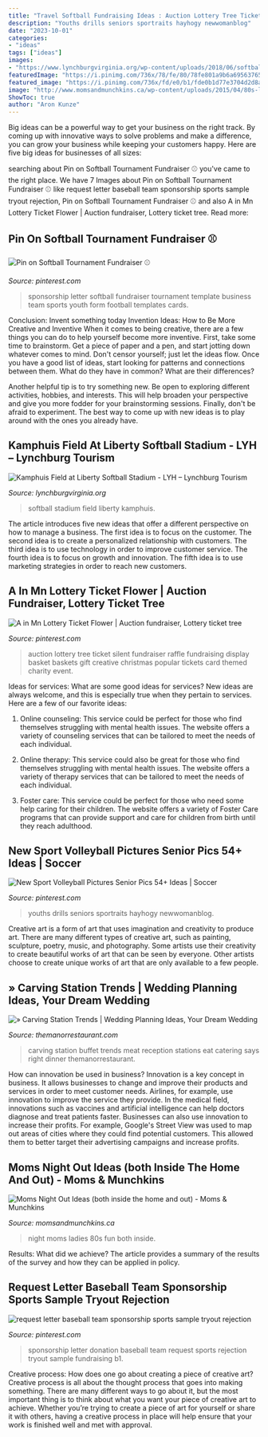```yaml
---
title: "Travel Softball Fundraising Ideas : Auction Lottery Tree Ticket Silent Fundraiser Raffle Fundraising Display Basket Baskets Gift Creative Christmas Popular Tickets Card Themed Charity Event"
description: "Youths drills seniors sportraits hayhogy newwomanblog"
date: "2023-10-01"
categories:
- "ideas"
tags: ["ideas"]
images:
- "https://www.lynchburgvirginia.org/wp-content/uploads/2018/06/softball-action-stadiumnew1.jpg_1200-1024x489.jpg)"
featuredImage: "https://i.pinimg.com/736x/78/fe/80/78fe801a9b6a695637658f1f104cbf01.jpg"
featured_image: "https://i.pinimg.com/736x/fd/e0/b1/fde0b1d77e3704d2d8a1a632bad1aa6e.jpg"
image: "http://www.momsandmunchkins.ca/wp-content/uploads/2015/04/80s-ladies-night-6.jpg"
ShowToc: true
author: "Aron Kunze"
---
```



Big ideas can be a powerful way to get your business on the right track. By coming up with innovative ways to solve problems and make a difference, you can grow your business while keeping your customers happy. Here are five big ideas for businesses of all sizes: 

	

		
searching about Pin on Softball Tournament Fundraiser ⚾️ you've came to the right place. We have 7 Images about Pin on Softball Tournament Fundraiser ⚾️ like request letter baseball team sponsorship sports sample tryout rejection, Pin on Softball Tournament Fundraiser ⚾️ and also A in Mn Lottery Ticket Flower | Auction fundraiser, Lottery ticket tree. Read more:
		
    
## Pin On Softball Tournament Fundraiser ⚾️

<img loading=lazy src="https://i.pinimg.com/736x/57/64/af/5764affec130f910afa55072807535f2.jpg" onerror="this.onerror=null;this.src='https://tse4.mm.bing.net/th?id=OIP.HldgTP7NYsezTQ7OjQHbaAHaKr&amp;pid=15.1';" alt="Pin on Softball Tournament Fundraiser ⚾️">

_Source: pinterest.com_

>sponsorship letter softball fundraiser tournament template business team sports youth form football templates cards. 

	

Conclusion: Invent something today
Invention Ideas: How to Be More Creative and Inventive
When it comes to being creative, there are a few things you can do to help yourself become more inventive. First, take some time to brainstorm. Get a piece of paper and a pen, and start jotting down whatever comes to mind. Don't censor yourself; just let the ideas flow. Once you have a good list of ideas, start looking for patterns and connections between them. What do they have in common? What are their differences?

Another helpful tip is to try something new. Be open to exploring different activities, hobbies, and interests. This will help broaden your perspective and give you more fodder for your brainstorming sessions. Finally, don't be afraid to experiment. The best way to come up with new ideas is to play around with the ones you already have.

    
## Kamphuis Field At Liberty Softball Stadium - LYH – Lynchburg Tourism

<img loading=lazy src="https://www.lynchburgvirginia.org/wp-content/uploads/2018/06/softball-action-stadiumnew1.jpg_1200-1024x489.jpg)" onerror="this.onerror=null;this.src='https://tse1.mm.bing.net/th?id=OIP.wTMFBcerJYaWvNRDA2r4tAHaDi&amp;pid=15.1';" alt="Kamphuis Field at Liberty Softball Stadium - LYH – Lynchburg Tourism">

_Source: lynchburgvirginia.org_

>softball stadium field liberty kamphuis. 

	

The article introduces five new ideas that offer a different perspective on how to manage a business. The first idea is to focus on the customer. The second idea is to create a personalized relationship with customers. The third idea is to use technology in order to improve customer service. The fourth idea is to focus on growth and innovation. The fifth idea is to use marketing strategies in order to reach new customers.

    
## A In Mn Lottery Ticket Flower | Auction Fundraiser, Lottery Ticket Tree

<img loading=lazy src="https://i.pinimg.com/originals/3b/43/55/3b4355c07c772db5c23175f5b4ca110f.jpg" onerror="this.onerror=null;this.src='https://tse4.mm.bing.net/th?id=OIP.AMoePSYjUBGj0dgCGEKyLgHaM3&amp;pid=15.1';" alt="A in Mn Lottery Ticket Flower | Auction fundraiser, Lottery ticket tree">

_Source: pinterest.com_

>auction lottery tree ticket silent fundraiser raffle fundraising display basket baskets gift creative christmas popular tickets card themed charity event. 

	

Ideas for services: What are some good ideas for services?
New ideas are always welcome, and this is especially true when they pertain to services. Here are a few of our favorite ideas:
1. Online counseling: This service could be perfect for those who find themselves struggling with mental health issues. The website offers a variety of counseling services that can be tailored to meet the needs of each individual.

2. Online therapy: This service could also be great for those who find themselves struggling with mental health issues. The website offers a variety of therapy services that can be tailored to meet the needs of each individual.

3. Foster care: This service could be perfect for those who need some help caring for their children. The website offers a variety of Foster Care programs that can provide support and care for children from birth until they reach adulthood.


    
## New Sport Volleyball Pictures Senior Pics 54+ Ideas | Soccer

<img loading=lazy src="https://i.pinimg.com/736x/78/fe/80/78fe801a9b6a695637658f1f104cbf01.jpg" onerror="this.onerror=null;this.src='https://tse3.mm.bing.net/th?id=OIP.1MhBlxHBWBh4Jqu7GVjAHwAAAA&amp;pid=15.1';" alt="New Sport Volleyball Pictures Senior Pics 54+ Ideas | Soccer">

_Source: pinterest.com_

>youths drills seniors sportraits hayhogy newwomanblog. 

	

Creative art is a form of art that uses imagination and creativity to produce art. There are many different types of creative art, such as painting, sculpture, poetry, music, and photography. Some artists use their creativity to create beautiful works of art that can be seen by everyone. Other artists choose to create unique works of art that are only available to a few people.

    
## » Carving Station Trends | Wedding Planning Ideas, Your Dream Wedding

<img loading=lazy src="http://www.themanorrestaurant.com/blog/wp-content/uploads/2012/11/Carving_Station_Trends.jpg" onerror="this.onerror=null;this.src='https://tse2.mm.bing.net/th?id=OIP.StuxSxgdmQLv6WTckwySPgHaE7&amp;pid=15.1';" alt="» Carving Station Trends | Wedding Planning Ideas, Your Dream Wedding">

_Source: themanorrestaurant.com_

>carving station buffet trends meat reception stations eat catering says right dinner themanorrestaurant. 

	

How can innovation be used in business?
Innovation is a key concept in business. It allows businesses to change and improve their products and services in order to meet customer needs. Airlines, for example, use innovation to improve the service they provide. In the medical field, innovations such as vaccines and artificial intelligence can help doctors diagnose and treat patients faster. Businesses can also use innovation to increase their profits. For example, Google's Street View was used to map out areas of cities where they could find potential customers. This allowed them to better target their advertising campaigns and increase profits.

    
## Moms Night Out Ideas (both Inside The Home And Out) - Moms &amp; Munchkins

<img loading=lazy src="http://www.momsandmunchkins.ca/wp-content/uploads/2015/04/80s-ladies-night-6.jpg" onerror="this.onerror=null;this.src='https://tse3.mm.bing.net/th?id=OIP.cRaOcL9_3wlBMvRmZcoSDAHaLH&amp;pid=15.1';" alt="Moms Night Out Ideas (both inside the home and out) - Moms &amp; Munchkins">

_Source: momsandmunchkins.ca_

>night moms ladies 80s fun both inside. 

	

Results: What did we achieve?
The article provides a summary of the results of the survey and how they can be applied in policy.

    
## Request Letter Baseball Team Sponsorship Sports Sample Tryout Rejection

<img loading=lazy src="https://i.pinimg.com/736x/fd/e0/b1/fde0b1d77e3704d2d8a1a632bad1aa6e.jpg" onerror="this.onerror=null;this.src='https://tse2.mm.bing.net/th?id=OIP.0UM2uYQkM27L_195-1rSYAHaJl&amp;pid=15.1';" alt="request letter baseball team sponsorship sports sample tryout rejection">

_Source: pinterest.com_

>sponsorship letter donation baseball team request sports rejection tryout sample fundraising b1. 

	

Creative process: How does one go about creating a piece of creative art?
Creative process is all about the thought process that goes into making something. There are many different ways to go about it, but the most important thing is to think about what you want your piece of creative art to achieve. Whether you’re trying to create a piece of art for yourself or share it with others, having a creative process in place will help ensure that your work is finished well and met with approval.


